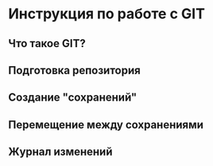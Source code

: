 # Инструкция по работе с GIT

## Что такое GIT?

## Подготовка репозитория

## Создание "сохранений"

## Перемещение между сохранениями

## Журнал изменений